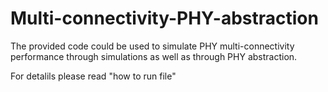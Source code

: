 # Multi-connectivity-PHY-abstraction

The provided code could be used to simulate PHY multi-connectivity performance through simulations as well as through PHY abstraction.

For detalils please read "how to run file"
